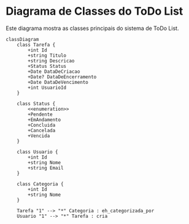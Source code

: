 # Diagrama de Classes do ToDo List

Este diagrama mostra as classes principais do sistema de ToDo List.

```mermaid
classDiagram
    class Tarefa {
        +int Id
        +string Titulo
        +string Descricao
        +Status Status
        +Date DataDeCriacao
        +Date? DataDeEncerramento
        +Date DataDeVencimento
        +int UsuarioId
    }

    class Status {
        <<enumeration>>
        +Pendente
        +EmAndamento
        +Concluida
        +Cancelada
        +Vencida
    }

    class Usuario {
        +int Id
        +string Nome
        +string Email
    }

    class Categoria {
        +int Id
        +string Nome
    }

    Tarefa "1" --> "*" Categoria : eh_categorizada_por
    Usuario "1" --> "*" Tarefa : cria
    